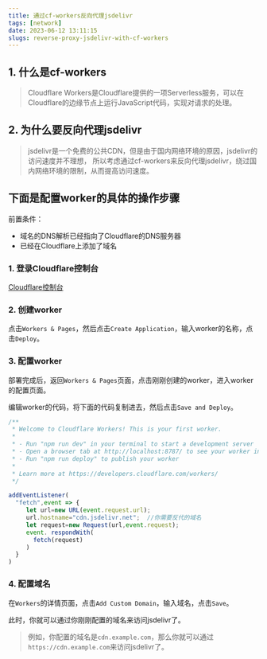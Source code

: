 ```yaml
---
title: 通过cf-workers反向代理jsdelivr
tags: [network]
date: 2023-06-12 13:11:15
slugs: reverse-proxy-jsdelivr-with-cf-workers
---
```


## 1. 什么是cf-workers

> Cloudflare Workers是Cloudflare提供的一项Serverless服务，可以在Cloudflare的边缘节点上运行JavaScript代码，实现对请求的处理。

## 2. 为什么要反向代理jsdelivr

> jsdelivr是一个免费的公共CDN，但是由于国内网络环境的原因，jsdelivr的访问速度并不理想，
> 所以考虑通过cf-workers来反向代理jsdelivr，绕过国内网络环境的限制，从而提高访问速度。

## 下面是配置worker的具体的操作步骤

前置条件：

- 域名的DNS解析已经指向了Cloudflare的DNS服务器
- 已经在Cloudflare上添加了域名

### 1. 登录Cloudflare控制台

[Cloudflare控制台](https://dash.cloudflare.com/)

### 2. 创建worker

点击`Workers & Pages`，然后点击`Create Application`，输入worker的名称，点击`Deploy`。

### 3. 配置worker

部署完成后，返回`Workers & Pages`页面，点击刚刚创建的worker，进入worker的配置页面。

编辑worker的代码，将下面的代码复制进去，然后点击`Save and Deploy`。

```js
/**
 * Welcome to Cloudflare Workers! This is your first worker.
 *
 * - Run "npm run dev" in your terminal to start a development server
 * - Open a browser tab at http://localhost:8787/ to see your worker in action
 * - Run "npm run deploy" to publish your worker
 *
 * Learn more at https://developers.cloudflare.com/workers/
 */

addEventListener(
  "fetch",event => {
     let url=new URL(event.request.url);
     url.hostname="cdn.jsdelivr.net";  //你需要反代的域名
     let request=new Request(url,event.request);
     event. respondWith(
       fetch(request)
     )
  }
)
```

### 4. 配置域名

在`Workers`的详情页面，点击`Add Custom Domain`，输入域名，点击`Save`。


此时，你就可以通过你刚刚配置的域名来访问jsdelivr了。

> 例如，你配置的域名是`cdn.example.com`，那么你就可以通过`https://cdn.example.com`来访问jsdelivr了。


